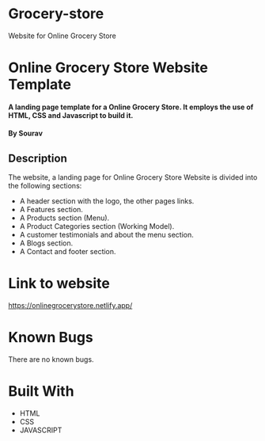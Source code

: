 # Grocery-store

Website for Online Grocery Store

# Online Grocery Store Website Template 

#### A landing page template for a Online Grocery Store. It employs the use of HTML, CSS and Javascript to build it.

#### By **Sourav**

## Description
The website, a landing page for Online Grocery Store Website is divided into the following sections:

* A header section with the logo, the other pages links.
* A Features section.
* A Products section (Menu).
* A Product Categories section (Working Model).
* A customer testimonials and about the menu section.
* A Blogs section.
* A Contact and footer section.

# Link to website
https://onlinegrocerystore.netlify.app/
# Known Bugs

There are no known bugs.

# Built With

* HTML
* CSS
* JAVASCRIPT
